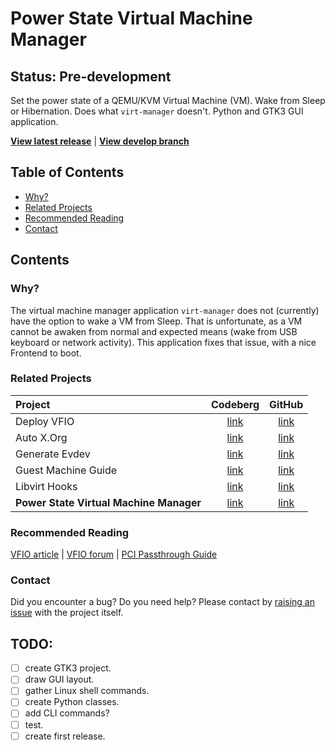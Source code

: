 # Power State Virtual Machine Manager
## Status: Pre-development
Set the power state of a QEMU/KVM Virtual Machine (VM). Wake from Sleep or
Hibernation. Does what `virt-manager` doesn't. Python and GTK3 GUI application.

**[View latest release]** | **[View develop branch]**

[View latest release]: /../../releases/latest
[View develop branch]: /../../tree/develop

## Table of Contents
- [Why?](#why)
- [Related Projects](#related-projects)
- [Recommended Reading](#recommended-reading)
- [Contact](#contact)

## Contents
### Why?
The virtual machine manager application `virt-manager` does not (currently) have
the option to wake a VM from Sleep.
That is unfortunate, as a VM cannot be awaken from normal and expected means
(wake from USB keyboard or network activity).
This application fixes that issue, with a nice Frontend to boot.

### Related Projects
| Project                                 | Codeberg          | GitHub          |
| :---                                    | :---:             | :---:           |
| Deploy VFIO                             | [link][codeberg1] | [link][github1] |
| Auto X.Org                              | [link][codeberg2] | [link][github2] |
| Generate Evdev                          | [link][codeberg3] | [link][github3] |
| Guest Machine Guide                     | [link][codeberg4] | [link][github4] |
| Libvirt Hooks                           | [link][codeberg5] | [link][github5] |
| **Power State Virtual Machine Manager** | [link][codeberg6] | [link][github6] |

[codeberg1]: https://codeberg.org/portellam/deploy-VFIO
[codeberg2]: https://github.com/portellam/deploy-VFIO
[codeberg3]: https://codeberg.org/portellam/auto-xorg
[codeberg4]: https://github.com/portellam/auto-xorg
[codeberg5]: https://codeberg.org/portellam/generate-evdev
[codeberg6]: https://github.com/portellam/generate-evdev
[github1]: https://codeberg.org/portellam/guest-machine-guide
[github2]: https://github.com/portellam/guest-machine-guide
[github3]: https://codeberg.org/portellam/libvirt-hooks
[github4]: https://github.com/portellam/libvirt-hooks
[github5]: https://codeberg.org/portellam/powerstate-virtmanager
[github6]: https://github.com/portellam/powerstate-virtmanager

### Recommended Reading
[VFIO article] | [VFIO forum] | [PCI Passthrough Guide]

[VFIO Article]: https://www.kernel.org/doc/html/latest/driver-api/vfio.html
[VFIO Forum]: https://old.reddit.com/r/VFIO
[PCI Passthrough Guide]: https://wiki.archlinux.org/title/PCI_passthrough_via_OVMF

### Contact
Did you encounter a bug? Do you need help? Please contact by [raising an issue]
with the project itself.

[raising an issue]: /../../issues

## TODO:
- [ ] create GTK3 project.
- [ ] draw GUI layout.
- [ ] gather Linux shell commands.
- [ ] create Python classes.
- [ ] add CLI commands?
- [ ] test.
- [ ] create first release.